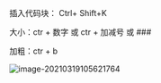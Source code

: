 插入代码块： Ctrl+ Shift+K

大小：ctr + 数字 或 ctr + 加减号 或 ###



加粗：ctr + b

![image-20210319105621764](https://i.loli.net/2021/03/19/Kkr9Vx1LhCJ3ms5.png)